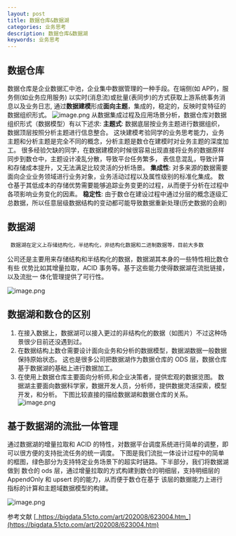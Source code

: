 ```yaml
---
layout: post
title: 数据仓库&数据湖
categories: 业务思考
description: 数据仓库&数据湖
keywords: 业务思考
---
```


<meta name="referrer" content="no-referrer"/>

## 数据仓库

数据仓库是企业数据汇中池，企业集中数据管理的一种手段。在端侧(如 APP)，服务侧(如业务应用服务) 以实时(消息流)或批量(表同步)的方式获取上游系统事务消息以及业务日志, 通过**数据建模**形成**面向主题**，集成的，稳定的，反映时变特征的数据组织形式。
![image.png](https://cdn.nlark.com/yuque/0/2021/png/659846/1637916247406-885e9fb2-b683-4223-83ed-09ca9426fbc3.png#clientId=u167197c5-0e20-4&from=paste&height=381&id=u9e680008&margin=%5Bobject%20Object%5D&name=image.png&originHeight=762&originWidth=1330&originalType=binary&ratio=1&size=310178&status=done&style=none&taskId=uda543842-c130-454b-a885-a5d7fef27c0&width=665)
从数据集成过程及应用场景分析，数据仓库对数据组织形式（数据模型）有以下述求:
**主题式**: 数据底层按业务主题进行数据组织，数据顶层按照分析主题进行信息整合。
这块建模考验同学的业务思考能力，业务主题和分析主题是完全不同的概念，分析主题是数仓在建模时对业务主题的深度加工。
很多经验欠缺的同学，在数据建模的时候很容易出现直接将业务的数据原样同步到数仓中，主题设计凌乱分散，导致平台任务繁多，
表信息混乱，导致计算和存储成本提升，又无法满足比较灵活的分析场景。
**集成性**: 对多来源的数据需要面向企业业务领域进行业务对象，业务活动过程以及属性级别的标准化集成。
数仓基于其低成本的存储优势需要能够追踪业务变更的过程，从而便于分析在过程中各项影响业务变化的因素。
**稳定性**: 由于数仓在建设过程中通过分层的概念逐级汇总数据，所以任意层级数据结构的变动都可能导致数据重新处理(历史数据的会刷)

## 数据湖

     数据湖在定义上存储结构化，半结构化，非结构化数据和二进制数据等，目前大多数

公司还是主要用来存储结构和半结构化的数据，数据湖其本身的一些特性相比数仓有些
优势比如其增量拉取，ACID 事务等。基于这些能力使得数据湖在流批链接，以及流批一
体化管理提供了可行性。

![image.png](https://cdn.nlark.com/yuque/0/2021/png/659846/1637928146788-dd90175a-c638-48e9-925f-9d17bcac95b5.png#clientId=u167197c5-0e20-4&from=paste&height=310&id=uf9488a17&margin=%5Bobject%20Object%5D&name=image.png&originHeight=317&originWidth=672&originalType=binary&ratio=1&size=77563&status=done&style=none&taskId=ua83df9da-37e0-4b5c-b00e-2f088513843&width=658)

## 数据湖和数仓的区别

1.  在接入数据上，数据湖可以接入更过的非结构化的数据（如图片）不过这种场景很少目前还没遇到过。
2.  在数据结构上数仓需要设计面向业务和分析的数据模型，数据湖数据一般数据保持原始状态。
    这也是很多公司把数据湖作为数据仓库的 ODS 层，数据仓库基于数据湖的基础上进行数据加工。
3.  在使用上数据仓库主要面向分析师,和企业决策者，提供宏观的数据览图。
    数据湖主要面向数据科学家，数据开发人员，分析师，提供数据灵活探索，模型开发，和分析。
    下图比较直接的描绘数据湖和数据仓库的关系。
    ![image.png](https://cdn.nlark.com/yuque/0/2021/png/659846/1637915907368-3a375a1a-6e02-4d17-8b18-08060e823b7d.png#clientId=u167197c5-0e20-4&from=paste&height=169&id=LurEb&margin=%5Bobject%20Object%5D&name=image.png&originHeight=229&originWidth=789&originalType=binary&ratio=1&size=42467&status=done&style=none&taskId=ue32bce3d-e445-4e83-bc2e-10c44446d33&width=582.5)

## 基于数据湖的流批一体管理

通过数据湖的增量拉取和 ACID 的特性，对数据平台调度系统进行简单的调整，即可以很方便的支持批流任务的统一调度。
下图是我们流批一体设计过程中的简单的框图，绿色部分为支持特定业务场景下的超实时链路。下半部分，我们将数据湖做到
数仓的 ods 层，通过增量拉取的方式构建到数仓的明细层，支持明细层的 AppendOnly 和 upsert 的的能力，从而便于数仓在基于
该层的数据能力上进行指标的计算和主题域数据模型的构建。

![image.png](https://cdn.nlark.com/yuque/0/2021/png/659846/1637918148333-04e6c06a-2621-432f-8f63-1dbfc218749d.png#clientId=u167197c5-0e20-4&from=paste&height=182&id=u734fa42c&margin=%5Bobject%20Object%5D&name=image.png&originHeight=211&originWidth=703&originalType=binary&ratio=1&size=46523&status=done&style=none&taskId=uc92d6a6c-7265-483e-a081-6c34aa06e9a&width=606.5)

参考文献
[_https://bigdata.51cto.com/art/202008/623004.htm_](https://bigdata.51cto.com/art/202008/623004.htm)
